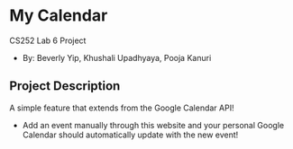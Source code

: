 # My Calendar

CS252 Lab 6 Project
* By: Beverly Yip, Khushali Upadhyaya, Pooja Kanuri

## Project Description

A simple feature that extends from the Google Calendar API!

* Add an event manually through this website and your personal Google Calendar should automatically update with the new event!
